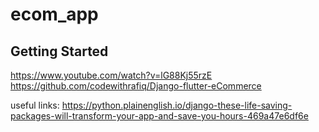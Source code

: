 # ecom_app



## Getting Started



https://www.youtube.com/watch?v=lG88Kj55rzE
https://github.com/codewithrafiq/Django-flutter-eCommerce

useful links: https://python.plainenglish.io/django-these-life-saving-packages-will-transform-your-app-and-save-you-hours-469a47e6df6e